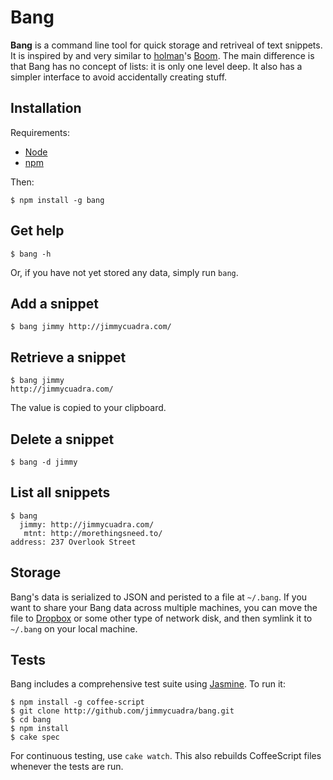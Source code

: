 # Bang

**Bang** is a command line tool for quick storage and retriveal of text snippets. It is inspired by and very similar to [holman](https://github.com/holman)'s [Boom](https://github.com/holman/boom). The main difference is that Bang has no concept of lists: it is only one level deep. It also has a simpler interface to avoid accidentally creating stuff.

## Installation

Requirements:

* [Node](http://nodejs.org)
* [npm](http://npmjs.org/)

Then:

    $ npm install -g bang

## Get help

    $ bang -h

Or, if you have not yet stored any data, simply run `bang`.

## Add a snippet

    $ bang jimmy http://jimmycuadra.com/

## Retrieve a snippet

    $ bang jimmy
    http://jimmycuadra.com/

The value is copied to your clipboard.

## Delete a snippet

    $ bang -d jimmy

## List all snippets

    $ bang
      jimmy: http://jimmycuadra.com/
       mtnt: http://morethingsneed.to/
    address: 237 Overlook Street

## Storage

Bang's data is serialized to JSON and peristed to a file at `~/.bang`. If you want to share your Bang data across multiple machines, you can move the file to [Dropbox](https://www.dropbox.com/) or some other type of network disk, and then symlink it to `~/.bang` on your local machine.

## Tests

Bang includes a comprehensive test suite using [Jasmine](http://pivotal.github.com/jasmine/). To run it:

    $ npm install -g coffee-script
    $ git clone http://github.com/jimmycuadra/bang.git
    $ cd bang
    $ npm install
    $ cake spec

For continuous testing, use `cake watch`. This also rebuilds CoffeeScript files whenever the tests are run.
